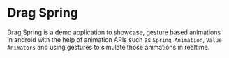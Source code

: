 # Drag Spring
Drag Spring is a demo application to showcase, gesture based animations in android with the help of animation APIs such as `Spring Animation`, `Value Animators` and using gestures to simulate those animations in realtime. 


